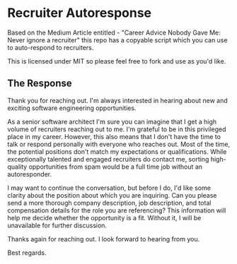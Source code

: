 # Recruiter Autoresponse
Based on the Medium Article entitled - "Career Advice Nobody Gave Me: Never ignore a recruiter" this repo has a copyable script which you can use to auto-respond to recruiters.

This is licensed under MIT so please feel free to fork and use as you'd like. 

## The Response

Thank you for reaching out. I'm always interested in hearing about new and exciting software engineering opportunities.

As a senior software architect I'm sure you can imagine that I get a high volume of recruiters reaching out to me. I'm grateful to be in this privileged place in my career. However, this also means that I don't have the time to talk or respond personally with everyone who reaches out. Most of the time, the potential positions don't match my expectations or qualifications. While exceptionally talented and engaged recruiters do contact me, sorting high-quality opportunities from spam would be a full time job without an autoresponder.

I may want to continue the conversation, but before I do, I'd like some clarity about the position about which you are inquiring. Can you please send a more thorough company description, job description, and total compensation details for the role you are referencing? This information will help me decide whether the opportunity is a fit. Without it, I will be unavailable for further discussion.

Thanks again for reaching out. I look forward to hearing from you.

Best regards.
